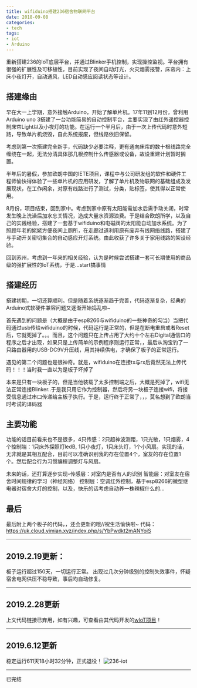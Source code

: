 ```yaml
---
title: wifiduino搭建236宿舍物联网平台
date: 2018-09-08
categories:
- tech
tags:
- iot
- Arduino
---
```

重新搭建236的IoT底层平台，并通过Blinker手机控制，实现操控监视。平台拥有很强的扩展性及可移植性，目前实现了夜间自动灯光，火灾烟雾报警，床帘内：上床小夜灯开，自动通风，LED自动感应阅读状态等设计。


<!--more-->


## 搭建缘由

早在大一上学期，意外接触Arduino，开始了解单片机。17年11到12月份，曾利用Arduino uno 3搭建了一台功能简易的自动控制平台，主要实现了由红外遥控器控制床帘Light以及小夜灯的功能。在运行一个半月后，由于一次上传代码时意外短路，导致单片机烧毁，自此系统报废，但线路依旧保留。

考虑到第一次搭建完全新手，代码缺少必要注释，更有通向床帘的数十根线路完全缠绕在一起，无法分清具体那几根控制什么传感器或设备，故设重建计划暂时搁置。

半年后的暑假，参加欧朗中国的IETE项目，课程中与公司研发组的软件和硬件工程师愉快得体验了一些单片机的应用研发，了解了单片机及物联网的基础组成及发展现状，在工作闲余，对原有线路进行了测试，分类，贴标签，使其得以正常使用。

8月份，项目结束，回到家中。考虑到家中原有太阳能需加水后需手动关闭，时常发生晚上洗澡后加水忘关情况，造成大量水资源浪费。于是结合欧朗所学，以及自己的实践经验，搭建了一套基于wifiduino和电磁阀的太阳能自动加水系统。为了照顾年老的姥姥方便夜间上厕所，在走廊过道利用原有废弃有线网络线路，搭建了与手动开关密切集合的自动感应开灯系统。由此收获了许多关于家用线路的架设经验。

回到苏州，考虑到一年来的相关经验，认为是时候尝试搭建一套可长期使用的商品级的强扩展性的IoT系统，于是…start搞事情

## 搭建经历

搭建初期，一切还算顺利。但是随着系统逐渐趋于完善，代码逐渐复杂，经典的Arduino式软硬件兼容问题又逐渐开始捣乱啦~

首先遇到的问题是（大概是由于esp8266与wifiduino的一些神奇的勾当）当把代码通过usb传给wifiduino的时候，代码运行是正常的，但是在断电重启或者Reset后，它就死掉了。。。而且，这个问题只在上传占用了大约十个左右Digital通信口的程序之后才出现，如果只是上传简单的示例程序则运行正常，，最后从淘宝钓了一只路由器用的USB-DC9V升压线，用其持续供电，才确保了板子的正常运行。

遇见的第二个问题也是很神奇。就是，wifiduino在连接tx与rx后竟然无法上传代码！！！当时我一直以为是板子坏掉了

本来是只有一块板子的，但是当他装载了太多控制端之后，大概是死掉了，wifi无法正常连接Blinker..于是我只用它作为控制器，然后将另一块板子连接wifi，将接受信息通过串口传递给主板子执行。于是，运行终于正常了，，，莫名想到了欧朗当时考试的译码器

## 主要功能

功能的话目前看来也不是很多，4只传感：2只超神波测距，1只光敏，1只烟雾，4个控制端：1只床外探照灯ledB, 1只小夜灯，1只床头灯，1个小风扇。实现的话，无非就是其相互配合，目前可以准确识别我的存在位置4个，室友的存在位置1个。然后配合行为习惯编程调整灯与风扇。

未来的话，还打算逐步实现–传感层：对室内是否有人的识别 智能层：对室友在宿舍时间规律的学习（神经网络） 控制层：空调红外控制，基于esp8266的微型继电器对宿舍大灯的控制，以及，快乐的话考虑自动养一株辣椒什么的…


## 最后

最后附上两个板子的代码，，还会更新的哦//祝生活愉快啦~ 
代码：https://uk.cloud.yimian.xyz/index.php/s/YbPwdkt2mANYoiS

--------------------

## 2019.2.19更新：

板子运行超过150天，一切运行正常。
出现过几次分钟级别的控制失效事件，怀疑宿舍电网供压不稳导致，事后均自动修复。

-------------------

## 2019.2.28更新

上文代码链接已弃用，如有兴趣，可查看由其代码开发的[wIoT项目][1]！

------------

## 2019.6.12更新

稳定运行611天18小时32分钟，正式退役！
![236-iot](https://api.yimian.xyz/img/?path=imgbed/img_39e7f50_3968x1984_8_null_normal.jpeg)

-------------
已完结


  [1]: https://github.com/iotgod/wIoT